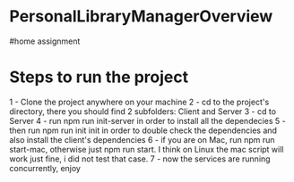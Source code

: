 # PersonalLibraryManagerOverview

 #home assignment

 # Steps to run the project
 1 - Clone the project anywhere on your machine
 2 - cd to the project's directory, there you should find 2 subfolders: Client and Server
 3 - cd to Server
 4 - run npm run init-server in order to install all the dependecies 
 5 - then run npm run init init in order to double check the dependencies and also install the client's dependencies
 6 - if you are on Mac, run npm run start-mac, otherwise just npm run start. I think on Linux the mac script will work just fine, i did not test that case.
 7 - now the services are running concurrently, enjoy
